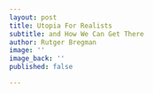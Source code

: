 ```yaml
---
layout: post
title: Utopia For Realists
subtitle: and How We Can Get There
author: Rutger Bregman
image: ''
image_back: ''
published: false

---
```

